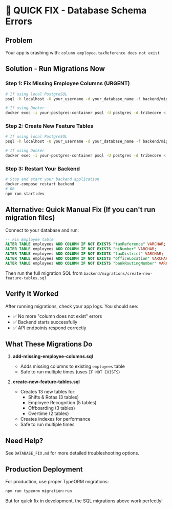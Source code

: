 # 🚨 QUICK FIX - Database Schema Errors

## Problem
Your app is crashing with: `column employee.taxReference does not exist`

## Solution - Run Migrations Now

### Step 1: Fix Missing Employee Columns (URGENT)
```bash
# If using local PostgreSQL
psql -h localhost -U your_username -d your_database_name -f backend/migrations/add-missing-employee-columns.sql

# If using Docker
docker exec -i your-postgres-container psql -U postgres -d tribecore < backend/migrations/add-missing-employee-columns.sql
```

### Step 2: Create New Feature Tables
```bash
# If using local PostgreSQL
psql -h localhost -U your_username -d your_database_name -f backend/migrations/create-new-feature-tables.sql

# If using Docker
docker exec -i your-postgres-container psql -U postgres -d tribecore < backend/migrations/create-new-feature-tables.sql
```

### Step 3: Restart Your Backend
```bash
# Stop and start your backend application
docker-compose restart backend
# OR
npm run start:dev
```

## Alternative: Quick Manual Fix (If you can't run migration files)

Connect to your database and run:

```sql
-- Fix Employee table
ALTER TABLE employees ADD COLUMN IF NOT EXISTS "taxReference" VARCHAR;
ALTER TABLE employees ADD COLUMN IF NOT EXISTS "niNumber" VARCHAR;
ALTER TABLE employees ADD COLUMN IF NOT EXISTS "taxDistrict" VARCHAR;
ALTER TABLE employees ADD COLUMN IF NOT EXISTS "officeLocation" VARCHAR;
ALTER TABLE employees ADD COLUMN IF NOT EXISTS "bankRoutingNumber" VARCHAR;
```

Then run the full migration SQL from `backend/migrations/create-new-feature-tables.sql`

## Verify It Worked

After running migrations, check your app logs. You should see:
- ✅ No more "column does not exist" errors
- ✅ Backend starts successfully
- ✅ API endpoints respond correctly

## What These Migrations Do

1. **add-missing-employee-columns.sql**
   - Adds missing columns to existing `employees` table
   - Safe to run multiple times (uses `IF NOT EXISTS`)

2. **create-new-feature-tables.sql**
   - Creates 13 new tables for:
     - Shifts & Rotas (3 tables)
     - Employee Recognition (5 tables)
     - Offboarding (3 tables)
     - Overtime (2 tables)
   - Creates indexes for performance
   - Safe to run multiple times

## Need Help?

See `DATABASE_FIX.md` for more detailed troubleshooting options.

## Production Deployment

For production, use proper TypeORM migrations:
```bash
npm run typeorm migration:run
```

But for quick fix in development, the SQL migrations above work perfectly!
